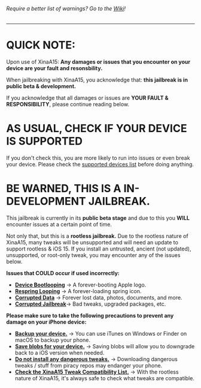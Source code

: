 ###### Require a better list of warnings? Go to the [Wiki](https://github.com/NotDarkn/XinaA15/wiki/Warnings)!
***
# QUICK NOTE:

Upon use of XinaA15: **Any damages or issues that you encounter on your device are your fault and resonsbility.**

When jailbreaking with XinaA15, you acknowledge that: **this jailbreak is in public beta & development.**

If you acknowledge that all damages or issues are **YOUR FAULT & RESPONSIBILITY**, please continue reading below.

# AS USUAL, CHECK IF YOUR DEVICE IS SUPPORTED
If you don't check this, you are more likely to run into issues or even break your device.
Please check the [supported devices list](https://github.com/NotDarkn/XinaA15/blob/main/SUPPORTED.md) before doing anything.

# BE WARNED, THIS IS A IN-DEVELOPMENT JAILBREAK.

This jailbreak is currently in its **public beta stage** and due to this you **WILL** encounter issues at a certain point of time.

Not only that, but this is a **rootless jailbreak.** Due to the rootless nature of XinaA15, many tweaks will be unsupported and will need an update to support rootless & iOS 15. If you install an untrusted, ancient (not updated), unsupported, or root-only tweak, you may encounter any of the issues below.

**Issues that COULD occur if used incorrectly:**
- [**Device Bootlooping**](https://ios.cfw.guide/troubleshooting/#bootloops) → A forever-booting Apple logo.
- [**Respring Looping**](https://ios.cfw.guide/troubleshooting/#respring-loops) → A forever-loading spring icon.
- [**Corrupted Data**](https://support.apple.com/en-us/HT204184) → Forever lost data, photos, documents, and more.
- [**Corrupted Jailbreak**](https://user-images.githubusercontent.com/73033672/222571264-2c262959-96a1-4c21-8373-83ba4b8d1104.png)→  Bad tweaks, upgraded packages, etc.

**Please make sure to take the following precautions to prevent any damage on your iPhone device:**
- [**Backup your device.**](https://support.apple.com/en-us/HT203977) → You can use iTunes on Windows or Finder on macOS to backup your phone.
- [**Save blobs for your device.**](https://ios.cfw.guide/saving-blobs/) → Saving blobs will allow you to downgrade back to a iOS version when needed.
- [**Do not install any dangerous tweaks.**](https://user-images.githubusercontent.com/73033672/211621673-bdaaec4b-9b8e-43e2-8d00-0c2fec1c962c.png) → Downloading dangerous tweaks / stuff from piracy repos may endanger your phone.
- [**Check the XinaA15 Tweak Compatibility List.**](https://docs.google.com/spreadsheets/d/1-VPAvqYYFdiRd2V8iXUNxz7gd9p4UcWsChNwuAU9zcI/htmlview) → With the rootless nature of XinaA15, it's always safe to check what tweaks are compatible.
